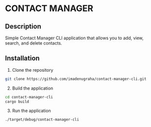 # CONTACT MANAGER

## Description

Simple Contact Manager CLI application that allows you to add, view, search, and delete contacts.

## Installation

1. Clone the repository

```bash
git clone https://github.com/imadenugraha/contact-manager-cli.git
```

2. Build the application

```bash
cd contact-manager-cli
cargo build
```

3. Run the application

```bash
./target/debug/contact-manager-cli
```
